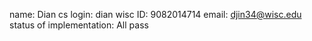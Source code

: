 name: Dian
cs login: dian
wisc ID: 9082014714
email: djin34@wisc.edu
status of implementation: All pass